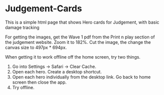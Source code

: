 # Judgement-Cards
This is a simple html page that shows Hero cards for Judgement, with basic damage tracking

For getting the images, get the Wave 1 pdf from the Print n play section of the judgement website. Zoom it to 182%. Cut the image, the change the canvas size to 497px * 694px.

When getting it to work offline off the home screen, try two things.
1) Go into Settings -> Safari -> Clear Cache.
2) Open each hero. Create a desktop shortcut.
3) Open each hero individually from the desktop link. Go back to home screen then close the app.
4) Try offline.